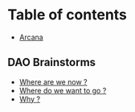 # Table of contents

* [Arcana](README.md)

## DAO Brainstorms

* [Where are we now ?](dao-brainstorms/untitled.md)
* [Where do we want to go ?](dao-brainstorms/where-do-we-want-to-go.md)
* [Why ?](dao-brainstorms/why.md)

